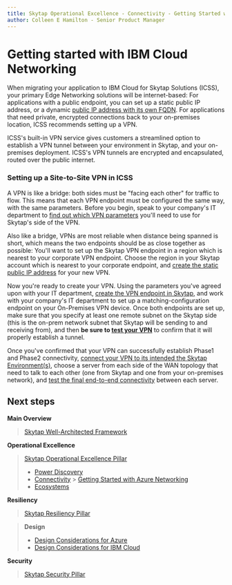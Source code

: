 ```yaml
---
title: Skytap Operational Excellence - Connectivity - Getting Started with IBM Cloud Networking
author: Colleen E Hamilton - Senior Product Manager
---
```


# **Getting started with IBM Cloud Networking**

When migrating your application to IBM Cloud for Skytap Solutions
(ICSS), your primary Edge Networking solutions will be internet-based:
For applications with a public endpoint, you can set up a static public
IP address, or a dynamic [public IP address with its own
FQDN](https://help.skytap.com/comparing-static-and-dynamic-public-ip-addresses.html).
For applications that need private, encrypted connections back to your
on-premises location, ICSS recommends setting up a VPN.

ICSS's built-in VPN service gives customers a streamlined option to
establish a VPN tunnel between your environment in Skytap, and your
on-premises deployment. ICSS's VPN tunnels are encrypted and
encapsulated, routed over the public internet.

### Setting up a Site-to-Site VPN in ICSS

<!-- <img src="https://raw.githubusercontent.com/skytap/well-architected-framework/master/operations/connectivity/media/image2.png" width="500"> -->

A VPN is like a bridge: both sides must be "facing each other" for
traffic to flow. This means that each VPN endpoint must be configured
the same way, with the same parameters. Before you begin, speak to your
company's IT department to [find out which VPN
parameters](https://help.skytap.com/wan-vpn-configuration-parameters.html)
you'll need to use for Skytap\'s side of the VPN.

Also like a bridge, VPNs are most reliable when distance being spanned
is short, which means the two endpoints should be as close together as
possible: You'll want to set up the Skytap VPN endpoint in a region
which is nearest to your corporate VPN endpoint. Choose the region in
your Skytap account which is nearest to your corporate endpoint, and
[create the static public IP
address](https://help.skytap.com/managing-public-ip-addresses.html#AddingastaticpublicIPaddresstoyouraccount)
for your new VPN.

Now you're ready to create your VPN. Using the parameters you've agreed
upon with your IT department, [create the VPN endpoint in
Skytap,](https://help.skytap.com/wan-create-vpn.html) and work with your
company\'s IT department to set up a matching-configuration endpoint on
your On-Premises VPN device. Once both endpoints are set up, make sure
that you specify at least one remote subnet on the Skytap side (this is
the on-prem network subnet that Skytap will be sending to and receiving
from), and then **be sure to [test your
VPN](https://help.skytap.com/wan-testing.html#Test_the_VPN)** to confirm
that it will properly establish a tunnel.

Once you've confirmed that your VPN can successfully establish Phase1
and Phase2 connectivity, [connect your VPN to its intended the Skytap
Environment(s)](https://help.skytap.com/wan-connecting-environments-to-vpn-or-pnc.html#Connect),
choose a server from each side of the WAN topology that need to talk to
each other (one from Skytap and one from your on-premises network), and
[test the final end-to-end
connectivity](https://help.skytap.com/wan-testing.html#Further) between
each server.

## Next steps

**Main Overview**
> [Skytap Well-Architected Framework](../../README.md)

**Operational Excellence**
>[Skytap Operational Excellence Pillar](../README.md)
>* [Power Discovery](../Discovery/README.md)
>* [Connectivity](README.md) > [Getting Started with Azure Networking](skytaponazureconnectivity.md)
>* [Ecosystems](../ecosystems/README.md)

**Resiliency**
> [Skytap Resiliency Pillar](../../resiliency/README.md)

>**Design**
>* [Design Considerations for Azure](../../resiliency/designconsiderationsazure.md)
>* [Design Considerations for IBM Cloud](../../resiliency/designconsiderationsibm.md)

**Security**
> [Skytap Security Pillar](../../security/README.md)

